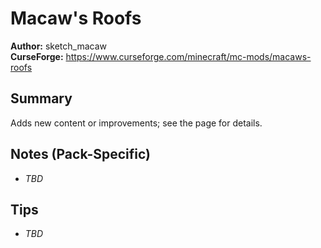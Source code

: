 # Macaw's Roofs

**Author:** sketch_macaw  
**CurseForge:** https://www.curseforge.com/minecraft/mc-mods/macaws-roofs

## Summary
Adds new content or improvements; see the page for details.

## Notes (Pack-Specific)
- _TBD_

## Tips
- _TBD_

